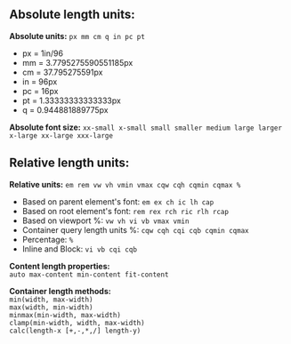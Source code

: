 ## Absolute length units:
 **Absolute units:** `px mm cm q in pc pt`

 * px = 1in/96
 * mm = 3.7795275590551185px
 * cm = 37.795275591px
 * in = 96px
 * pc = 16px
 * pt = 1.33333333333333px
 * q = 0.944881889775px

 **Absolute font size:**
  `xx-small x-small small smaller medium large larger x-large xx-large xxx-large`

## Relative length units:
 **Relative units:** `em rem vw vh vmin vmax cqw cqh cqmin cqmax %`

  * Based on parent element's font: `em ex ch ic lh cap`
  * Based on root element's font: `rem rex rch ric rlh rcap`
  * Based on viewport %: `vw vh vi vb vmax vmin`
  * Container query length units %: `cqw cqh cqi cqb cqmin cqmax`
  * Percentage: `%`
  * Inline and Block: `vi vb cqi cqb`

**Content length properties:**\
  `auto max-content min-content fit-content`
  
**Container length methods:**\
  `min(width, max-width)`\
  `max(width, min-width)`\
  `minmax(min-width, max-width)`\
  `clamp(min-width, width, max-width)`\
  `calc(length-x [+,-,*,/] length-y)`

